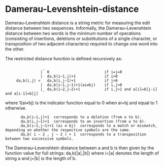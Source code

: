 # Damerau-Levenshtein-distance
Damerau–Levenshtein distance is a string metric for measuring the edit distance between two sequences. Informally, the Damerau–Levenshtein distance between two words is the minimum number of operations (consisting of insertions, deletions or substitutions of a single character, or transposition of two adjacent characters) required to change one word into the other. 

The restricted distance function is defined recursively as:
```
                 _
                |  0                         if i=j=0
                |  da,b(i−1,j)+1             if i>0
     da,b(i,j) <   da,b(i,j−1)+1             if j>0
                |  da,b(i−1,j−1)+1(ai≠bj)    if i,j>0
                |_ da,b(i−2,j−2)+1           if i,j>1 and a[i]=b[j-i] and a[i-1]=b[j]
```          

where 1(ai≠bj) is the indicator function equal to 0 when ai=bj and equal to 1 otherwise. 

           da,b(i−1,j)+1  corresponds to a deletion (from a to b).
           da,b(i,j−1)+1  corresponds to an insertion (from a to b).
           da,b(i−1,j−1)+1 (ai ≠ bj)  corresponds to a match or mismatch, depending on whether the respective symbols are the same.
           da,b( i − 2 , j − 2 ) + 1  corresponds to a transposition between two successive symbols.

The Damerau–Levenshtein distance between a and b is then given by the function value for full strings: da,b(|a|,|b|) where i=|a| denotes the length of string a and j=|b| is the length of b. 
